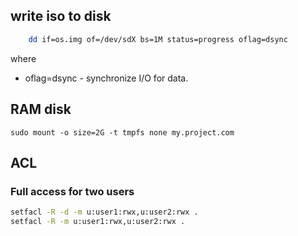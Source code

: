 ## write iso to disk
```bash
    dd if=os.img of=/dev/sdX bs=1M status=progress oflag=dsync
```
where
- oflag=dsync - synchronize I/O for data.

## RAM disk

    sudo mount -o size=2G -t tmpfs none my.project.com
    
## ACL

### Full access for two users
```bash
setfacl -R -d -m u:user1:rwx,u:user2:rwx .
setfacl -R -m u:user1:rwx,u:user2:rwx .
```
